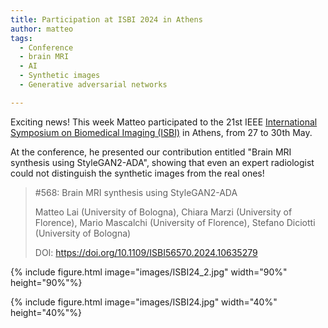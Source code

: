 ```yaml
---
title: Participation at ISBI 2024 in Athens
author: matteo
tags: 
  - Conference
  - brain MRI
  - AI
  - Synthetic images
  - Generative adversarial networks

---
```


Exciting news!
This week Matteo participated to the 21st IEEE [International Symposium on Biomedical Imaging (ISBI)](https://biomedicalimaging.org/2024/) in Athens, from 27 to 30th May.

At the conference, he presented our contribution entitled "Brain MRI synthesis using StyleGAN2-ADA", showing that even an expert radiologist could not distinguish the synthetic images from the real ones!

> #568: Brain MRI synthesis using StyleGAN2-ADA
> 
> Matteo Lai (University of Bologna), Chiara Marzi (University of Florence), Mario Mascalchi (University of Florence), Stefano Diciotti (University of Bologna)
> 
> DOI: https://doi.org/10.1109/ISBI56570.2024.10635279

{% include figure.html image="images/ISBI24_2.jpg" width="90%" height="90%"%}


{% include figure.html image="images/ISBI24.jpg" width="40%" height="40%"%}

